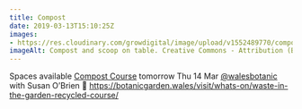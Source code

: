 ```yaml
---
title: Compost
date: 2019-03-13T15:10:25Z
images: 
- https://res.cloudinary.com/growdigital/image/upload/v1552489770/compost-190313.jpg
imageAlt: Compost and scoop on table. Creative Commons - Attribution (BY) garden
---
```


Spaces available [Compost Course](https://botanicgarden.wales/visit/whats-on/waste-in-the-garden-recycled-course/) tomorrow Thu 14 Mar [@walesbotanic](walesbotanic) with Susan O’Brien 🌱 <https://botanicgarden.wales/visit/whats-on/waste-in-the-garden-recycled-course/>
